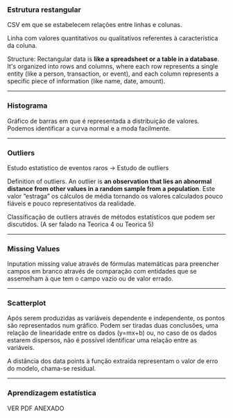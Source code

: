 ### Estrutura restangular

CSV em que se estabelecem relações entre linhas e colunas.

Linha com valores quantitativos ou qualitativos referentes à característica da coluna.

Structure: Rectangular data is **like a spreadsheet or a table in a database**. It's organized into rows and columns, where each row represents a single entity (like a person, transaction, or event), and each column represents a specific piece of information (like name, date, amount).

---

### Histograma

Gráfico de barras em que é representada a distribuição de valores. Podemos identificar a curva normal e a moda facilmente.

---

### Outliers

Estudo estatistico de eventos raros → Estudo de outliers

Definition of outliers. An outlier is **an observation that lies an abnormal distance from other values in a random sample from a population**. Este valor “estraga” os cálculos de média tornando os valores calculados pouco fiáveis e pouco representativos da realidade.

Classificação de outliers através de métodos estatísticos que podem ser discutidos. (A ser falado na Teorica 4 ou Teorica 5)

---

### Missing Values

Inputation missing value através de fórmulas matemáticas para preencher campos em branco através de comparação com entidades que se assemelham à que tem o campo vazio ou de valor errado.

---

### Scatterplot

Após serem produzidas as variáveis dependente e independente, os pontos são representados num gráfico. Podem ser tiradas duas conclusões, uma relação de linearidade entre os dados (y=mx+b) ou, no caso de os dados estarem dispersos, não é possível identificar uma relação entre as variáveis.

A distância dos data points à função extraída representam o valor de erro do modelo, chama-se residual.

---

### Aprendizagem estatística

VER PDF ANEXADO